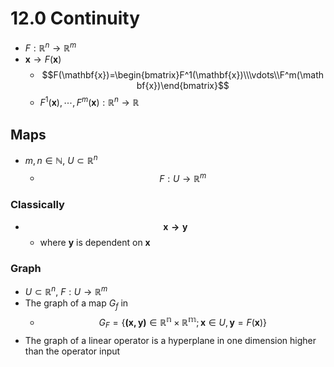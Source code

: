 # 12.0 Continuity
* $F:\mathbb{R}^n\rightarrow\mathbb{R}^m$
* $\mathbf{x}\rightarrow F(\mathbf{x})$
	* $$F(\mathbf{x})=\begin{bmatrix}F^1(\mathbf{x})\\\vdots\\F^m(\mathbf{x})\end{bmatrix}$$
	* $F^1(\mathbf{x}),\cdots,F^m(\mathbf{x}):\mathbb{R}^n\rightarrow\mathbb{R}$

## Maps
* $m,n\in\mathbb{N}$, $U\subset\mathbb{R}^n$
	* $$F:U\rightarrow \mathbb{R}^m$$

### Classically 
* $$\mathbf{x \rightarrow y}$$
	* where $\mathbf{y}$ is dependent on $\mathbf{x}$

### Graph
* $U\subset\mathbb{R}^n$, $F:U\rightarrow\mathbb{R}^m$
* The graph of a map $G_f$ in
	* $$G_F=\{\mathbf{(x,y)}\in\mathbb{R^n\times R^m};\mathbf{x}\in U,\mathbf{y}=F(\mathbf{x})\}$$
* The graph of a linear operator is a hyperplane in one dimension higher than the operator input

